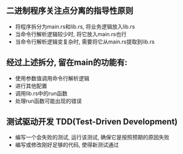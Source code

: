 ## 二进制程序关注点分离的指导性原则
* 将程序拆分为main.rs和lib.rs, 将业务逻辑放入lib.rs
* 当命令行解析逻辑较少时, 将它放入main.rs也行
* 当命令行解析逻辑变复杂时, 需要将它从main.rs提取到lib.rs

## 经过上述拆分, 留在main的功能有:
* 使用参数值调用命令行解析逻辑
* 进行其他配置
* 调用lib.rs中的run函数
* 处理run函数可能出现的错误

## 测试驱动开发 TDD(Test-Driven Development)
* 编写一个会失败的测试, 运行该测试, 确保它是按照预期的原因失败
* 编写或修改刚好足够的代码, 使得新测试通过